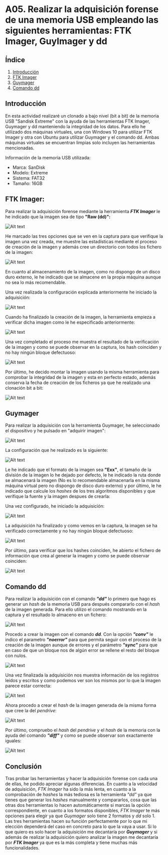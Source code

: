 # A05. Realizar la adquisición forense de una memoria USB empleando las siguientes herramientas: FTK Imager, GuyImager y dd

## Índice

1. [Introducción](#introducción)
2. [FTK Imager](#ftk-imager)
3. [Guymager](#guymager)
4. [Comando dd](#comando-dd)

## Introducción

En esta actividad realizaré un clonado a bajo nivel (bit a bit) de la memoria USB "Sandisk Extreme" con la ayuda de las herramientas FTK Imager, Guymager y dd manteniendo la integridad de los datos. Para ello he utilizado dos máquinas virtuales, una con Windows 10 para utilizar FTK Imager y otra con Ubuntu para utilizar Guymager y el comando dd. Ambas máquinas virtuales se encuentran limpias solo incluyen las herramientas mencionadas.


Información de la memoria USB utilizada:

- Marca: SanDisk
- Modelo: Extreme 
- Sistema: FAT32
- Tamaño: 16GB

## FTK Imager:

Para realizar la adquisición forense mediante la herramienta ***FTK Imager*** le he indicado que la imagen sea de tipo **"Raw (dd)":**  

![Alt text](<img/2023-11-01 21_12_00-UIMachineViewNormalClassWindow.png>)

He marcado las tres opciones que se ven en la captura para que verifique la imagen una vez creada, me muestre las estadísticas mediante el proceso de creación de la imagen y además cree un directorio con todos los fichero de la imagen:

![Alt text](<img/2023-11-01 21_17_47-UIMachineViewNormalClassWindow.png>)

En cuanto al almacenamiento de la imagen, como no dispongo de un disco duro externo, le he indicado que se almacene en la propia máquina aunque no sea lo más recomendable.

Una vez realizada la configuración explicada anteriormente he iniciado la adquisición:

![Alt text](<img/2023-11-01 21_35_35-UIMachineViewNormalClassWindow.png>)

Cuando ha finalizado la creación de la imagen, la herramienta empieza a verificar dicha imagen como le he especificado anteriormente:

![Alt text](<img/2023-11-01 21_42_45-UIMachineViewNormalClassWindow.png>)

Una vez completado el proceso me muestra el resultado de la verificación de la imagen y como se puede observar en la captura, los hash coinciden y no hay ningún bloque defectuoso:

![Alt text](<img/2023-11-01 21_49_04-UIMachineViewNormalClassWindow.png>)

Por último, he decido montar la imagen usando la misma herramienta para comprobar la integridad de la imagen y esta en perfecto estado, además conserva la fecha de creación de los ficheros ya que he realizado una clonación bit a bit:

![Alt text](<img/2023-11-01 22_11_45-UIMachineViewNormalClassWindow.png>)


## Guymager

Para realizar la adquisición con la herramienta Guymager, he seleccionado el dispositivo y he pulsado en "adquirir imagen":

![Alt text](img/2.png)

La configuración que he realizado es la siguiente:

![Alt text](img/9.png)

Le he indicado que el formato de la imagen sea **"Exx"**, el tamaño de la división de la imagen lo he dejado por defecto, le he indicado la ruta donde se almacenará la imagen (No es lo recomendable almacenarla en la misma máquina virtual pero no dispongo de disco duro externo) y por último, le he indicado que calcule los *hashes* de los tres algoritmos disponibles y que verifique la fuente y la imagen despues de crearla:



Una vez configurado, he iniciado la adquisición:

![Alt text](img/5.png)

La adquisición ha finalizado y como vemos en la captura, la imagen se ha verificado correctamente y no hay ningún bloque defectuoso:

![Alt text](img/6.png)

Por último, para verificar que los hashes coinciden, he abierto el fichero de información que crea al generar la imagen y como se puede observar coinciden:

![Alt text](img/8.png)


## Comando dd

Para realizar la adquisición con el comando ***"dd"*** lo primero que hago es generar un *hash* de la memoria USB para después compararlo con el *hash* de la imagen generada. Para ello utilizo el comando mostrando en la captura y el resultado lo almaceno en un fichero:

![Alt text](img/10.png)

Procedo a crear la imagen con el comando ***dd***. 
Con la opción ***"conv"*** le indico el parametro ***"noerror"*** para que permita seguir con el proceso de la creación de la imagen aunque de errores y el parámetro ***"sync"*** para que en caso de que un bloque nos de algún error se rellene el resto del bloque con nulos.

![Alt text](img/11.png)

Una vez finalizada la adquisición nos muestra información de los registros leidos y escritos y como podemos ver son los mismos por lo que la imagen parece estar correcta:

![Alt text](img/12.png)

Ahora procedo a crear el *hash* de la imagen generada de la misma forma que cree la del *pendrive*:

![Alt text](img/13.png)

Por último, compruebo el *hash* del *pendrive* y el *hash* de la memoria con la ayuda del comando ***"diff"*** y como se puede observar son exactamente iguales:

![Alt text](img/14.png)

## Conclusión 

Tras probar las herramientas y hacer la adquisición forense con cada una de ellas, he podido apreciar algunas diferencias. En cuanto a la velocidad de adquisición, *FTK Imager* ha sido la más lenta, en cuanto a la comprobación de *hashes* la más tediosa es la herramienta *"dd"* ya que tienes que generar los *hashes* manualmente y compararlos, cosa que las otras dos herramientas lo hacen automáticamente si marcas la opción correspondiente, en cuanto a los formatos disponibles, *FTK Imager* te más opciones para elegir ya que *Guymager* solo tiene 2 formatos y *dd* solo 1.
Las tres herramientas hacen su función perfectamente por lo que mi elección dependerá del caso en concreto para lo que la vaya a usar. Si lo que quiero es solo hacer la adquisición me decantaría por ***Guymager*** y si además de realizar la adquisición quiero analizar la imagen me decantaría por ***FTK Imager*** ya que es la más completa y tiene muchas más funcionalidades.
